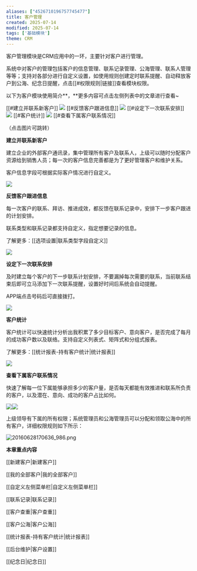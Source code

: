 ```yaml
---
aliases: ["4526710196757745477"]
title: 客户管理
created: 2025-07-14
modified: 2025-07-14
tags: ['基础模块']
theme: CRM
---
```


客户管理模块是CRM应用中的一环，主要针对客户进行管理。

系统中对客户的管理包括客户的信息管理、联系记录管理、公海管理、联系人管理等等；支持对各部分进行自定义设置，如使用规则创建定时联系提醒、自动释放客户到公海、纪念日提醒，点击[[#权限规则|链接]]查看模块权限。

以下为客户模块使用简介**，**更多内容可点击左侧列表中的文章进行查看~

[[#建立并联系新客户]] ![](63edccb8f2159177fa2e9c1d2a39e0fe.jpg) [[#反馈客户跟进信息]] ![](2ad257ad977874cd1b4056fd7d125c87.jpg) [[#设定下一次联系安排]] ![](dd35651a326c9caf48489c3fa28d2e70.jpg) [[#客户统计]] ![](582a678b14d2d92cb33dfb10d90b5599.jpg) [[#查看下属客户联系情况]]

（点击图片可跳转）

**建立并联系新客户**

建立企业的外部客户通讯录，集中管理所有客户及联系人，上级可以随时分配客户资源给到销售人员；每一次的客户信息完善都是为了更好管理客户和维护关系。

客户信息字段可根据实际客户情况进行自定义。

![](f7ea336d16f25298955a66d700142213.jpg)

**反馈客户跟进信息**

每一次客户的联系、拜访、推进成效，都反馈在联系记录中，安排下一步客户跟进的计划安排。

联系类型和联系记录都支持自定义，指定想要记录的信息。

了解更多：[[选项设置|联系类型字段自定义]]

![](723ef8c314b096c8394879703921911b.jpg)

**设定下一次联系安排**

及时建立每个客户的下一步联系计划安排，不要漏掉每次需要的联系，当前联系结束后即可立马添加下一次联系提醒，设置好时间后系统会自动提醒。

APP端点击号码后可直接拨打。

![](2c038879cc39f010beb90862823cffdd.jpg)

**客户统计**

客户统计可以快速统计分析出我积累了多少目标客户、意向客户，是否完成了每月的成功客户数以及联络。支持自定义列表式、矩阵式和分组式报表。

了解更多：[[统计报表-持有客户统计|统计报表]]

![](b1e9a67c895d64c87e94c3c7d081c9cf.jpg)

**查看下属客户联系情况**

快速了解每一位下属能够承担多少的客户量，是否每天都能有效推进和联系所负责的客户，以及潜在、意向、成功的客户占比如何。

![](c799471d164fc22be97f6f9d19f27ae4.jpg)![](6c15ec866383a0f559a88682e5e490be.jpg)

上级领导有下属的所有权限；系统管理员和公海管理员可以分配和领取公海中的所有客户，详细权限规则如下所示：

![](8b8ff15037eb84c828cb03ce3eda2753.jpg "20160628170636_986.png")

**本章重点内容**

[[新建客户|新建客户]]

[[我的全部客户|我的全部客户]]

[[自定义左侧菜单栏|自定义左侧菜单栏]]

[[联系记录|联系记录]]

[[客户查重|客户查重]]

[[客户公海|客户公海]]

[[统计报表-持有客户统计|统计报表]]

[[后台维护|客户设置]]

[[纪念日|纪念日]]